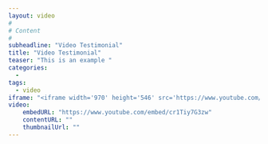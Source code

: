 ```yaml
---
layout: video
#
# Content
#
subheadline: "Video Testimonial"
title: "Video Testimonial"
teaser: "This is an example "
categories:
  - 
tags:
  - video
iframe: "<iframe width='970' height='546' src='https://www.youtube.com/embed/cr1Tiy7G3zw' frameborder='0' allowfullscreen></iframe>"
video:
    embedURL: "https://www.youtube.com/embed/cr1Tiy7G3zw"
    contentURL: ""
    thumbnailUrl: ""
---
```





 [1]: #
 [2]: #
 [3]: #
 [4]: #
 [5]: #
 [6]: #
 [7]: #
 [8]: #
 [9]: #
 [10]: #
